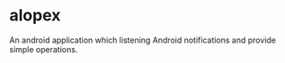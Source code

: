 # alopex
An android application which listening Android notifications and provide simple operations.
